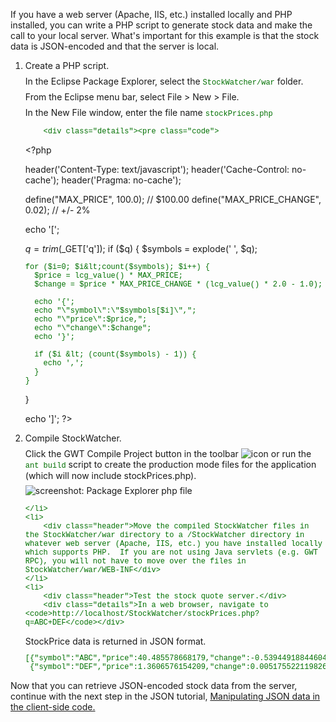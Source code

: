 
<style>
code, .code {font-size: 9pt; font-family: Courier, Courier New, monospace; color:#007000;}
.highlight {background-color: #ffc;}
.strike {text-decoration:line-through; color:red;}
.header {margin-top: 1.5ex;}
.details {margin-top: 1ex;}
</style>

<p>
If you have a web server (Apache, IIS, etc.) installed locally and PHP installed, you can write a PHP script to generate stock data and make the call to your local server. What's important for this example is that the stock data is JSON-encoded and that the server is local.
</p>

<ol class="instructions">
    <li>
        <div class="header">Create a PHP script.</div>
        <div class="details">In the Eclipse Package Explorer, select the <code>StockWatcher/war</code> folder.</div>
                <div class="details">From the Eclipse menu bar, select File &gt; New &gt; File.</div>
                                <div class="details">In the New File window, enter the file name <code>stockPrices.php</code></div>


        <div class="details"><pre class="code">
&lt;?php

  header('Content-Type: text/javascript');
  header('Cache-Control: no-cache');
  header('Pragma: no-cache');

  define("MAX_PRICE", 100.0); // $100.00
  define("MAX_PRICE_CHANGE", 0.02); // +/- 2%

  echo '[';

  $q = trim($_GET['q']);
  if ($q) {
    $symbols = explode(' ', $q);

    for ($i=0; $i&lt;count($symbols); $i++) {
      $price = lcg_value() * MAX_PRICE;
      $change = $price * MAX_PRICE_CHANGE * (lcg_value() * 2.0 - 1.0);

      echo '{';
      echo "\"symbol\":\"$symbols[$i]\",";
      echo "\"price\":$price,";
      echo "\"change\":$change";
      echo '}';

      if ($i &lt; (count($symbols) - 1)) {
        echo ',';
      }
    }
  }

  echo ']';
?&gt;</pre></div>
    </li>
    <li>
        <div class="header">Compile StockWatcher.</div>
        <div class="details">Click the GWT Compile Project button in the toolbar <img src="images/GWTCompileProject.png" alt="icon"/> or run the <code>ant build</code> script to create the production mode files for the application (which will now include stockPrices.php). </div>
        <div class="details"><img src="images/JSONstockPricesphp.png" alt="screenshot: Package Explorer php file" /></div>

    </li>
    <li>
        <div class="header">Move the compiled StockWatcher files in the StockWatcher/war directory to a /StockWatcher directory in whatever web server (Apache, IIS, etc.) you have installed locally which supports PHP.  If you are not using Java servlets (e.g. GWT RPC), you will not have to move over the files in StockWatcher/war/WEB-INF</div>
    </li>
    <li>
        <div class="header">Test the stock quote server.</div>
        <div class="details">In a web browser, navigate to <code>http://localhost/StockWatcher/stockPrices.php?q=ABC+DEF</code></div>
<div class="details">StockPrice data is returned in JSON format.</code></div>
        <div class="details"><pre class="code">
[{"symbol":"ABC","price":40.485578668179,"change":-0.53944918844604},
 {"symbol":"DEF","price":1.3606576154209,"change":0.0051755221198266}]</pre></div>
    </li>
</ol>

<p>
Now that you can retrieve JSON-encoded stock data from the server, continue with the next step in the JSON tutorial, <a href="JSON.html#client">Manipulating JSON data in the client-side code.</a>
</p>



